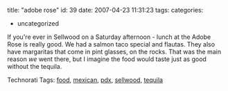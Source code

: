 title: "adobe rose"
id: 39
date: 2007-04-23 11:31:23
tags: 
categories: 
- uncategorized

If you're ever in Sellwood on a Saturday afternoon - lunch at the Adobe Rose is really good. We had a salmon taco special and flautas. They also have margaritas that come in pint glasses, on the rocks. That was the main reason *we* went there, but I imagine the food would taste just as good without the tequila.

<!-- technorati tags start -->

Technorati Tags: [food](http://www.technorati.com/tag/food), [mexican](http://www.technorati.com/tag/mexican), [pdx](http://www.technorati.com/tag/pdx), [sellwood](http://www.technorati.com/tag/sellwood), [tequila](http://www.technorati.com/tag/tequila)
<!-- technorati tags end -->
